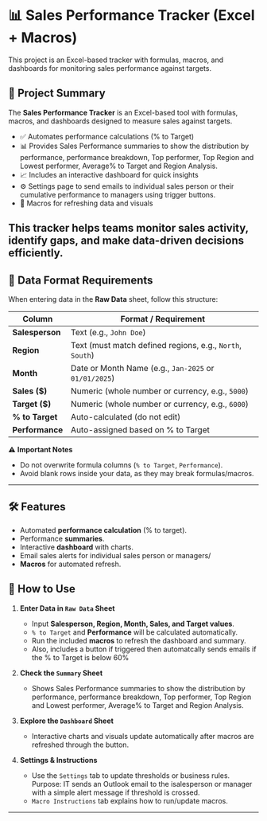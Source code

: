 
# 📊 Sales Performance Tracker (Excel + Macros)

This project is an Excel-based tracker with formulas, macros, and dashboards for monitoring sales performance against targets.  

## 📘 Project Summary  

The **Sales Performance Tracker** is an Excel-based tool with formulas, macros, and dashboards designed to measure sales against targets.  

- ✅ Automates performance calculations (% to Target)  
- 📊 Provides Sales Performance summaries to show the distribution by performance, performance breakdown, Top performer, Top Region and Lowest performer, Average% to Target and Region Analysis. 
- 📈 Includes an interactive dashboard for quick insights  
- ⚙️ Settings page to send emails to individual sales person or their cumulative performance to managers using trigger buttons.
- 🔄 Macros for refreshing data and visuals  

This tracker helps teams monitor sales activity, identify gaps, and make data-driven decisions efficiently.  
---

## 📑 Data Format Requirements  

When entering data in the **Raw Data** sheet, follow this structure:  

| Column        | Format / Requirement |
|---------------|----------------------|
| **Salesperson** | Text (e.g., `John Doe`) |
| **Region**      | Text (must match defined regions, e.g., `North`, `South`) |
| **Month**       | Date or Month Name (e.g., `Jan-2025` or `01/01/2025`) |
| **Sales ($)**   | Numeric (whole number or currency, e.g., `5000`) |
| **Target ($)**  | Numeric (whole number or currency, e.g., `6000`) |
| **% to Target** | Auto-calculated (do not edit) |
| **Performance** | Auto-assigned based on % to Target |

⚠️ **Important Notes**  
- Do not overwrite formula columns (`% to Target`, `Performance`).  
- Avoid blank rows inside your data, as they may break formulas/macros.  

---

## 🛠 Features  

- Automated **performance calculation** (% to target).  
- Performance **summaries**.  
- Interactive **dashboard** with charts.  
- Email sales alerts for individual sales person or managers/ 
- **Macros** for automated refresh. 




## 🚀 How to Use  

1. **Enter Data in `Raw Data` Sheet**  
   - Input **Salesperson, Region, Month, Sales, and Target values**.  
   - `% to Target` and **Performance** will be calculated automatically.  
   - Run the included **macros** to refresh the dashboard and summary.
   - Also, includes a button if triggered then automatcally sends emails if the % to Target is below 60%

2. **Check the `Summary` Sheet**  
   - Shows Sales Performance summaries to show the distribution by performance, performance breakdown, Top performer, Top Region and Lowest performer, Average% to Target and Region Analysis. 

3. **Explore the `Dashboard` Sheet**  
   - Interactive charts and visuals update automatically after macros are refreshed through the button.

4. **Settings & Instructions**  
   - Use the `Settings` tab to update thresholds or business rules. Purpose: IT sends an Outlook email to the isalesperson or manager with a simple alert message if threshold is crossed.
   - `Macro Instructions` tab explains how to run/update macros.  

---


